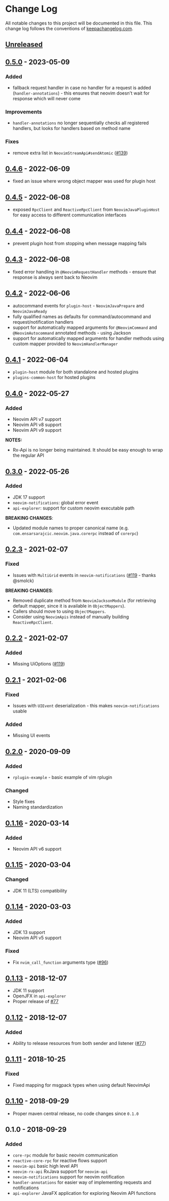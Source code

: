 # Change Log
All notable changes to this project will be documented in this file. This change log follows the conventions of [keepachangelog.com](http://keepachangelog.com/).

## [Unreleased]

## [0.5.0] - 2023-05-09

### Added
- fallback request handler in case no handler for a request is added (`handler-annotations`) - this ensures that neovim doesn't wait for response which will never come

### Improvements
- `handler-annotations` no longer sequentially checks all registered handlers, but looks for handlers based on method name

### Fixes
- remove extra list in `NeovimStreamApi#sendAtomic` ([#139][gi139])

## [0.4.6] - 2022-06-09

- fixed an issue where wrong object mapper was used for plugin host

## [0.4.5] - 2022-06-08

- exposed `RpcClient` and `ReactiveRpcClient` from `NeovimJavaPluginHost` for easy access to different communication interfaces

## [0.4.4] - 2022-06-08

- prevent plugin host from stopping when message mapping fails

## [0.4.3] - 2022-06-08

- fixed error handling in `@NeovimRequestHandler` methods - ensure that response is always sent back to Neovim

## [0.4.2] - 2022-06-06

- autocommand events for `plugin-host` - `NeovimJavaPrepare` and `NeovimJavaReady`
- fully qualified names as defaults for command/autocommand and request/notification handlers
- support for automatically mapped arguments for `@NeovimCommand` and `@NeovimAutocommand` annotated methods - using Jackson
- support for automatically mapped arguments for handler methods using custom mapper provided to `NeovimHandlerManager`

## [0.4.1] - 2022-06-04

- `plugin-host` module for both standalone and hosted plugins
- `plugins-common-host` for hosted plugins

## [0.4.0] - 2022-05-27

### Added
- Neovim API v7 support
- Neovim API v8 support
- Neovim API v9 support

**NOTES:**
- Rx-Api is no longer being maintained. It should be easy enough to wrap the regular API

## [0.3.0] - 2022-05-26

### Added
- JDK 17 support
- `neovim-notifications`: global error event
- `api-explorer`: support for custom neovim executable path

**BREAKING CHANGES**:
- Updated module names to proper canonical name (e.g. `com.ensarsarajcic.neovim.java.corerpc` instead of `corerpc`)

## [0.2.3] - 2021-02-07

### Fixed
- Issues with `MultiGrid` events in `neovim-notifications` ([#119][i119] - thanks @smolck)

**BREAKING CHANGES**:
- Removed duplicate method from `NeovimJacksonModule` (for retrieving default mapper, since it is available in `ObjectMappers`).
- Callers should move to using `ObjectMappers`.
- Consider using `NeovimApis` instead of manually building `ReactiveRpcClient`.

## [0.2.2] - 2021-02-07

### Added
- Missing UiOptions ([#119][i119])

## [0.2.1] - 2021-02-06

### Fixed
- Issues with `UIEvent` deserialization - this makes `neovim-notifications` usable

### Added
- Missing UI events

## [0.2.0] - 2020-09-09

### Added
- `rplugin-example` - basic example of vim rplugin

### Changed
- Style fixes
- Naming standardization

## [0.1.16] - 2020-03-14

### Added
- Neovim API v6 support

## [0.1.15] - 2020-03-04

### Changed
- JDK 11 (LTS) compatibility

## [0.1.14] - 2020-03-03

### Added
- JDK 13 support
- Neovim API v5 support

### Fixed
- Fix `nvim_call_function` arguments type ([#96][i96])

## [0.1.13] - 2018-12-07

- JDK 11 support
- OpenJFX in `api-explorer`
- Proper release of [#77][i77]

## [0.1.12] - 2018-12-07

### Added
- Ability to release resources from both sender and listener ([#77][i77])

## [0.1.11] - 2018-10-25

### Fixed
- Fixed mapping for msgpack types when using default NeovimApi

## [0.1.10] - 2018-09-29

- Proper maven central release, no code changes since `0.1.0`

## 0.1.0 - 2018-09-29
### Added
- `core-rpc` module for basic neovim communication
- `reactive-core-rpc` for reactive flows support
- `neovim-api` basic high level API
- `neovim-rx-api` RxJava support for `neovim-api`
- `neovim-notifications` support for neovim notification
- `handler-annotations` for easier way of implementing requests and notifications
- `api-explorer` JavaFX application for exploring Neovim API functions

[Unreleased]: https://codeberg.org/neovim-java/neovim-java/compare/0.5.0...main
[0.1.10]: https://codeberg.org/neovim-java/neovim-java/compare/0.1...0.1.10
[0.1.11]: https://codeberg.org/neovim-java/neovim-java/compare/0.1.10...0.1.11
[0.1.12]: https://codeberg.org/neovim-java/neovim-java/compare/0.1.11...0.1.12
[0.1.13]: https://codeberg.org/neovim-java/neovim-java/compare/0.1.12...0.1.13
[0.1.14]: https://codeberg.org/neovim-java/neovim-java/compare/0.1.13...0.1.14
[0.1.15]: https://codeberg.org/neovim-java/neovim-java/compare/0.1.14...0.1.15
[0.1.16]: https://codeberg.org/neovim-java/neovim-java/compare/0.1.15...0.1.16
[0.2.0]: https://codeberg.org/neovim-java/neovim-java/compare/0.1.16...0.2.0
[0.2.1]: https://codeberg.org/neovim-java/neovim-java/compare/0.2.0...0.2.1
[0.2.2]: https://codeberg.org/neovim-java/neovim-java/compare/0.2.1...0.2.2
[0.2.3]: https://codeberg.org/neovim-java/neovim-java/compare/0.2.2...0.2.3
[0.3.0]: https://codeberg.org/neovim-java/neovim-java/compare/0.2.3...0.3.0
[0.4.0]: https://codeberg.org/neovim-java/neovim-java/compare/0.3.0...0.4.0
[0.4.1]: https://codeberg.org/neovim-java/neovim-java/compare/0.4.0...0.4.1
[0.4.2]: https://codeberg.org/neovim-java/neovim-java/compare/0.4.1...0.4.2
[0.4.3]: https://codeberg.org/neovim-java/neovim-java/compare/0.4.2...0.4.3
[0.4.4]: https://codeberg.org/neovim-java/neovim-java/compare/0.4.3...0.4.4
[0.4.5]: https://codeberg.org/neovim-java/neovim-java/compare/0.4.4...0.4.5
[0.4.6]: https://codeberg.org/neovim-java/neovim-java/compare/0.4.5...0.4.6
[0.5.0]: https://codeberg.org/neovim-java/neovim-java/compare/0.4.6...0.5.0
[i77]: https://codeberg.org/neovim-java/neovim-java/issues/77
[i96]: https://codeberg.org/neovim-java/neovim-java/issues/96
[i119]: https://codeberg.org/neovim-java/neovim-java/issues/119
[gi139]: https://github.com/esensar/neovim-java/issues/139
